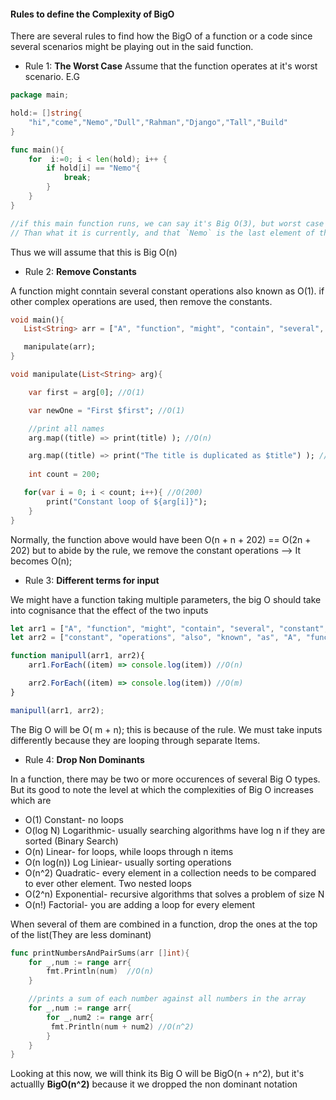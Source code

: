 
#### Rules to define the Complexity of BigO

There are several rules to find how the BigO of a function or a code since several scenarios might be playing out
in the said function.


- Rule 1: **The Worst Case**
Assume that the function operates at it's worst scenario. E.G

```go
package main;

hold:= []string{
    "hi","come","Nemo","Dull","Rahman","Django","Tall","Build"
}

func main(){
    for  i:=0; i < len(hold); i++ {
        if hold[i] == "Nemo"{
            break;
        }
    }
}

//if this main function runs, we can say it's Big O(3), but worst case scenario will assume the array is larger
// Than what it is currently, and that `Nemo` is the last element of the array
```
Thus we will assume that this is Big O(n)

- Rule 2: **Remove Constants**

A function might conntain several constant operations also known as O(1). if other complex operations are used, then remove the constants.
```dart
void main(){
   List<String> arr = ["A", "function", "might", "contain", "several", "constant", "operations", "also", "known", "as"];

   manipulate(arr);
}

void manipulate(List<String> arg){

    var first = arg[0]; //O(1)

    var newOne = "First $first"; //O(1)

    //print all names
    arg.map((title) => print(title) ); //O(n)

    arg.map((title) => print("The title is duplicated as $title") ); //O(n)
    
    int count = 200;

   for(var i = 0; i < count; i++){ //O(200)
        print("Constant loop of ${arg[i]}");
    }
}
```
Normally, the function above would have been O(n + n + 202) == O(2n + 202) but to abide by the rule, we remove the constant operations
--> It becomes O(n);

- Rule 3: **Different terms for input**

We might have a function taking multiple parameters, the big O should take into cognisance that the effect of the two inputs

```ts
let arr1 = ["A", "function", "might", "contain", "several", "constant", "operations", "also", "known", "as"];
let arr2 = ["constant", "operations", "also", "known", "as", "A", "function", "might", "contain", "several", ];

function manipull(arr1, arr2){
    arr1.ForEach((item) => console.log(item)) //O(n)

    arr2.ForEach((item) => console.log(item)) //O(m)
}

manipull(arr1, arr2);
```
The Big O will be O( m + n); this is because of the rule. We must take inputs differently because they are looping through separate Items.

- Rule 4: **Drop Non Dominants**

In a function, there may be two or more occurences of several Big O types. But its good to note the level at which
the complexities of Big O increases which are 
 * O(1) Constant- no loops
 * O(log N) Logarithmic- usually searching algorithms have log n if they are sorted (Binary Search) 
 * O(n) Linear- for loops, while loops through n items
 * O(n log(n)) Log Liniear- usually sorting operations
 * O(n^2) Quadratic- every element in a collection needs to be compared to ever other element. Two nested loops
 * O(2^n) Exponential- recursive algorithms that solves a problem of size N
 * O(n!) Factorial- you are adding a loop for every element

When several of them are combined in a function, drop the ones at the top of the list(They are less dominant)

```go
func printNumbersAndPairSums(arr []int){
    for _,num := range arr{
        fmt.Println(num)  //O(n)
    }

    //prints a sum of each number against all numbers in the array
    for _,num := range arr{
        for _,num2 := range arr{
         fmt.Println(num + num2) //O(n^2)
        }
    }
}

```
Looking at this now, we will think its Big O will be BigO(n + n^2), but it's actuallly **BigO(n^2)** because it we dropped the non dominant notation
